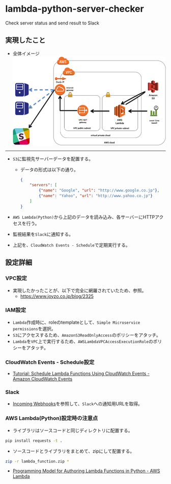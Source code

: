 # lambda-python-server-checker
Check server status and send result to Slack

## 実現したこと

- 全体イメージ
![全体イメージ](./AWS+Slack.png)

---

- `S3`に監視先サーバーデータを配置する。
	- データの形式は以下の通り。

		```json:servers.json
		{
		    "servers": [
		        {"name": "Google", "url": "http://www.google.co.jp"},
		        {"name": "Yahoo", "url": "http://www.yahoo.co.jp"}
		    ]
		}
		```

- `AWS Lambda(Python)`から上記のデータを読み込み、各サーバーにHTTPアクセスを行う。

- 監視結果を`Slack`に通知する。
- 上記を、`CloudWatch Events - Schedule`で定期実行する。

## 設定詳細

### VPC設定

- 実現したかったことが、以下で完全に網羅されていたため、参照。
	- https://www.joyzo.co.jp/blog/2325

### IAM設定

- `Lambda`作成時に、roleのtemplateとして、`Simple Microservice permissions`を選択。
- `S3`にアクセスするため、`AmazonS3ReadOnlyAccess`のポリシーをアタッチ。
- `Lambda`を`VPC`上で実行するため、`AWSLambdaVPCAccessExecutionRole`のポリシーをアタッチ。

### CloudWatch Events - Schedule設定

- [Tutorial: Schedule Lambda Functions Using CloudWatch Events - Amazon CloudWatch Events](http://docs.aws.amazon.com/AmazonCloudWatch/latest/events/RunLambdaSchedule.html)

### Slack

- [Incoming Webhooks](https://api.slack.com/incoming-webhooks)を参照して、`Slack`への通知用URLを取得。

### AWS Lambda(Python)設定時の注意点

- ライブラリはソースコードと同じディレクトリに配置する。

```bash
pip install requests -t .
```

- ソースコードとライブラリをまとめて、zipにして配置する。

```bash
zip -r lambda_function.zip *
```

- [Programming Model for Authoring Lambda Functions in Python - AWS Lambda](http://docs.aws.amazon.com/lambda/latest/dg/python-programming-model.html)
